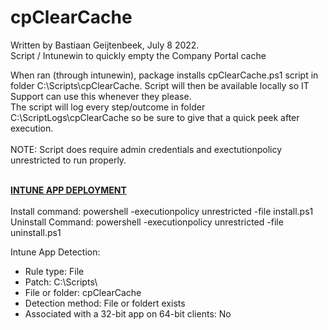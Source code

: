 # cpClearCache
Written by Bastiaan Geijtenbeek, July 8 2022. <br />
Script / Intunewin to quickly empty the Company Portal cache

When ran (through intunewin), package installs cpClearCache.ps1 script in folder C:\Scripts\cpClearCache\. 
Script will then be available locally so IT Support can use this whenever they please.<br />
The script will log every step/outcome in folder C:\ScriptLogs\cpClearCache so be sure to give that a quick peek after execution. <br /><br />
NOTE: Script does require admin credentials and exectutionpolicy unrestricted to run properly.<br /><br />

<ins>**INTUNE APP DEPLOYMENT**</ins> <br /> <br />
Install command: powershell -executionpolicy unrestricted -file install.ps1 <br />
Uninstall Command: powershell -executionpolicy unrestricted -file uninstall.ps1 <br />

Intune App Detection: 
- Rule type: File
- Patch: C:\Scripts\
- File or folder: cpClearCache	
- Detection method: File or foldert exists
- Associated with a 32-bit app on 64-bit clients: No
